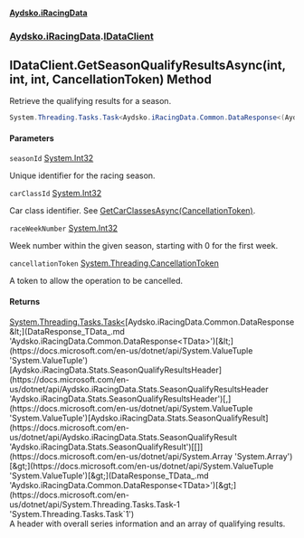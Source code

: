 #### [Aydsko.iRacingData](index.md 'index')
### [Aydsko.iRacingData](index.md#Aydsko.iRacingData 'Aydsko.iRacingData').[IDataClient](IDataClient.md 'Aydsko.iRacingData.IDataClient')

## IDataClient.GetSeasonQualifyResultsAsync(int, int, int, CancellationToken) Method

Retrieve the qualifying results for a season.

```csharp
System.Threading.Tasks.Task<Aydsko.iRacingData.Common.DataResponse<(Aydsko.iRacingData.Stats.SeasonQualifyResultsHeader Header,Aydsko.iRacingData.Stats.SeasonQualifyResult[] Results)>> GetSeasonQualifyResultsAsync(int seasonId, int carClassId, int raceWeekNumber, System.Threading.CancellationToken cancellationToken=default(System.Threading.CancellationToken));
```
#### Parameters

<a name='Aydsko.iRacingData.IDataClient.GetSeasonQualifyResultsAsync(int,int,int,System.Threading.CancellationToken).seasonId'></a>

`seasonId` [System.Int32](https://docs.microsoft.com/en-us/dotnet/api/System.Int32 'System.Int32')

Unique identifier for the racing season.

<a name='Aydsko.iRacingData.IDataClient.GetSeasonQualifyResultsAsync(int,int,int,System.Threading.CancellationToken).carClassId'></a>

`carClassId` [System.Int32](https://docs.microsoft.com/en-us/dotnet/api/System.Int32 'System.Int32')

Car class identifier. See [GetCarClassesAsync(CancellationToken)](IDataClient.GetCarClassesAsync(CancellationToken).md 'Aydsko.iRacingData.IDataClient.GetCarClassesAsync(System.Threading.CancellationToken)').

<a name='Aydsko.iRacingData.IDataClient.GetSeasonQualifyResultsAsync(int,int,int,System.Threading.CancellationToken).raceWeekNumber'></a>

`raceWeekNumber` [System.Int32](https://docs.microsoft.com/en-us/dotnet/api/System.Int32 'System.Int32')

Week number within the given season, starting with 0 for the first week.

<a name='Aydsko.iRacingData.IDataClient.GetSeasonQualifyResultsAsync(int,int,int,System.Threading.CancellationToken).cancellationToken'></a>

`cancellationToken` [System.Threading.CancellationToken](https://docs.microsoft.com/en-us/dotnet/api/System.Threading.CancellationToken 'System.Threading.CancellationToken')

A token to allow the operation to be cancelled.

#### Returns
[System.Threading.Tasks.Task&lt;](https://docs.microsoft.com/en-us/dotnet/api/System.Threading.Tasks.Task-1 'System.Threading.Tasks.Task`1')[Aydsko.iRacingData.Common.DataResponse&lt;](DataResponse_TData_.md 'Aydsko.iRacingData.Common.DataResponse<TData>')[&lt;](https://docs.microsoft.com/en-us/dotnet/api/System.ValueTuple 'System.ValueTuple')[Aydsko.iRacingData.Stats.SeasonQualifyResultsHeader](https://docs.microsoft.com/en-us/dotnet/api/Aydsko.iRacingData.Stats.SeasonQualifyResultsHeader 'Aydsko.iRacingData.Stats.SeasonQualifyResultsHeader')[,](https://docs.microsoft.com/en-us/dotnet/api/System.ValueTuple 'System.ValueTuple')[Aydsko.iRacingData.Stats.SeasonQualifyResult](https://docs.microsoft.com/en-us/dotnet/api/Aydsko.iRacingData.Stats.SeasonQualifyResult 'Aydsko.iRacingData.Stats.SeasonQualifyResult')[[]](https://docs.microsoft.com/en-us/dotnet/api/System.Array 'System.Array')[&gt;](https://docs.microsoft.com/en-us/dotnet/api/System.ValueTuple 'System.ValueTuple')[&gt;](DataResponse_TData_.md 'Aydsko.iRacingData.Common.DataResponse<TData>')[&gt;](https://docs.microsoft.com/en-us/dotnet/api/System.Threading.Tasks.Task-1 'System.Threading.Tasks.Task`1')  
A header with overall series information and an array of qualifying results.